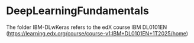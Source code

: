 # DeepLearningFundamentals

The folder IBM-DLwKeras refers to the edX course IBM DL0101EN (https://learning.edx.org/course/course-v1:IBM+DL0101EN+1T2025/home)
